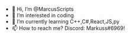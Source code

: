 - 👋 Hi, I’m @MarcusScripts
- 👀 I’m interested in coding
- 🌱 I’m currently learning C++,C#,React,JS,py
- 📫 How to reach me? Discord: Markuss#6969!

<!---
MarcusScripts/MarcusScripts is a ✨ special ✨ repository because its `README.md` (this file) appears on your GitHub profile.
You can click the Preview link to take a look at your changes.
--->
